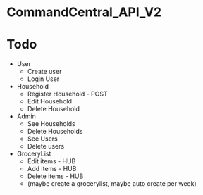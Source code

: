 # CommandCentral_API_V2

# Todo

- User
  - Create user
  - Login User
- Household
  - Register Household - POST
  - Edit Household
  - Delete Household
- Admin
  - See Households
  - Delete Households
  - See Users
  - Delete users
- GroceryList
  - Edit items - HUB
  - Add items - HUB
  - Delete items - HUB
  - (maybe create a grocerylist, maybe auto create per week)
